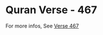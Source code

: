 # Quran Verse - 467 

For more infos, See [Verse 467](https://www.quranbookk.com/quran/search?q=467)